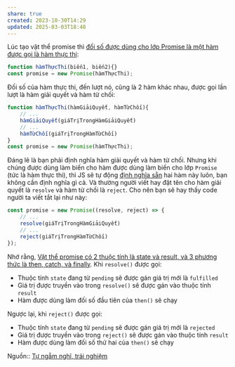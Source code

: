 ```yaml
---
share: true
created: 2023-10-30T14:29
updated: 2025-03-03T18:48
---
```

Lúc tạo vật thể promise thì [đối số được dùng cho lớp Promise là một hàm được gọi là hàm thực thi](./%C4%90%E1%BB%91i%20s%E1%BB%91%20c%E1%BB%A7a%20Promise%20l%C3%A0%20m%E1%BB%99t%20h%C3%A0m.%20N%C3%B3%20%C4%91%C6%B0%E1%BB%A3c%20g%E1%BB%8Di%20l%C3%A0%20h%C3%A0m%20th%E1%BB%B1c%20thi%20(executor).md):
```ts
function hàmThựcThi(biến1, biến2){}
const promise = new Promise(hàmThựcThi);
```

Đối số của hàm thực thi, đến lượt nó, cũng là 2 hàm khác nhau, được gọi lần lượt là hàm giải quyết và hàm từ chối:
```js
function hàmThựcThi(hàmGiảiQuyết, hàmTừChối){
    // ...
    hàmGiảiQuyết(giáTrịTrongHàmGiảiQuyết)
    // ...
    hàmTừChối(giáTrịTrongHàmTừChối)
}
const promise = new Promise(hàmThựcThi);
```

Đáng lẽ là bạn phải định nghĩa hàm giải quyết và hàm từ chối. Nhưng khi chúng được dùng làm biến cho hàm được dùng làm biến cho lớp `Promise` (tức là hàm thực thi), thì JS sẽ tự động [định nghĩa sẵn](./resolve,%20reject%20l%C3%A0%20hai%20h%C3%A0m%20%C4%91%C6%B0%E1%BB%A3c%20JS%20cung%20c%E1%BA%A5p%20s%E1%BA%B5n%20%C4%91%E1%BB%83%20l%C3%A0m%20%C4%91%E1%BB%91i%20s%E1%BB%91%20cho%20h%C3%A0m%20th%E1%BB%B1c%20thi.md) hai hàm này luôn, bạn không cần định nghĩa gì cả. Và thường người viết hay đặt tên cho hàm giải quyết là `resolve` và hàm từ chối là  `reject`. Cho nên bạn sẽ hay thấy code người ta viết tắt lại như này:

```js
const promise = new Promise((resolve, reject) => {
    // ...
    resolve(giáTrịTrongHàmGiảiQuyết)
    // ...
    reject(giáTrịTrongHàmTừChối)
});
```

Nhớ rằng, [Vật thể promise có 2 thuộc tính là state và result, và 3 phương thức là then, catch, và finally](../V%E1%BA%ADt%20th%E1%BB%83%20promise,%20then,%20catch/V%E1%BA%ADt%20th%E1%BB%83%20promise%20c%C3%B3%202%20thu%E1%BB%99c%20t%C3%ADnh%20l%C3%A0%20state%20v%C3%A0%20result,%20v%C3%A0%203%20ph%C6%B0%C6%A1ng%20th%E1%BB%A9c%20l%C3%A0%20then,%20catch,%20v%C3%A0%20finally.md). Khi `resolve()` được gọi:
- Thuộc tính `state` đang từ `pending` sẽ được gán giá trị mới là `fulfilled`
- Giá trị được truyền vào trong `resolve()` sẽ được gán vào thuộc tính `result` 
- Hàm được dùng làm đối số đầu tiên của `then()` sẽ chạy

Ngược lại, khi `reject()` được gọi:
- Thuộc tính `state` đang từ `pending` sẽ được gán giá trị mới là `rejected`
- Giá trị được truyền vào trong `reject()` sẽ được gán vào thuộc tính `result`  
- Hàm được dùng làm đối số thứ hai của `then()` sẽ chạy

Nguồn:: [Tự ngẫm nghĩ, trải nghiệm](../../../../../../../../%CE%9E%20Ngu%E1%BB%93n%20v%C3%A0%20t%C3%A0i%20nguy%C3%AAn%20h%E1%BB%97%20tr%E1%BB%A3/%CE%9E%20Ngu%E1%BB%93n/T%E1%BB%B1%20ng%E1%BA%ABm%20ngh%C4%A9,%20tr%E1%BA%A3i%20nghi%E1%BB%87m.md)
